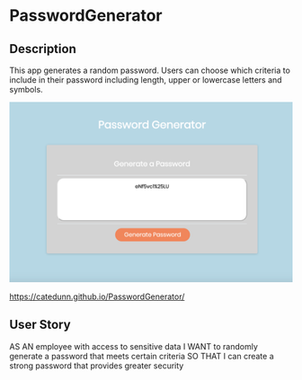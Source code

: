 # PasswordGenerator

## Description
This app generates a random password. Users can choose which criteria to include in their password including length, upper or lowercase letters and symbols. 

![](password.png)

 https://catedunn.github.io/PasswordGenerator/

## User Story
AS AN employee with access to sensitive data
I WANT to randomly generate a password that meets certain criteria
SO THAT I can create a strong password that provides greater security
